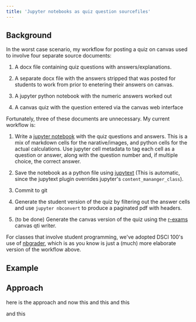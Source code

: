 ```yaml
---
title: 'Jupyter notebooks as quiz question sourcefiles'
---
```


## Background

In the worst case scenario, my workflow for posting a quiz on canvas used to involve four separate source documents:

1. A docx file containing quiz questions with answers/explanations. 
1. A separate docx file with the answers stripped that was posted for students to work from
   prior to enetering their answers on canvas.

1. A jupyter python notebook with the numeric answers worked out

1. A canvas quiz with the question entered via the canvas web interface

Fortunately, three of these documents are unnecessary.  My current workflow is:

1. Write a [jupyter notebook](https://jupyter.org/) with the quiz questions and answers. This is a mix of markdown cells for the narative/images, and python cells for the actual calculations.  Use
   jupyter cell metadata to tag each cell as a question or answer, along with the question number and, if
   multiple choice, the correct answer.

1. Save the notebook as a python file using [jupytext](https://github.com/mwouts/jupytext)  (This is automatic, since the jupytext plugin overrides jupyter's `content_mananger_class`).

1. Commit to git

1. Generate the student version of the quiz by filtering out the answer cells and use `jupyter nbconvert` to produce a paginated pdf with headers.

1. (to be done) Generate the canvas version of the quiz using the [r-exams](http://www.r-exams.org/)
canvas qti writer.

For classes that involve student programming, we've adopted DSCI 100's use of  [nbgrader](https://nbgrader.readthedocs.io/en/stable/), which is as you know is just a (much) more elaborate version of the workflow above.

## Example




## Approach

here is the approach and now this and this and this

and this




